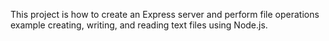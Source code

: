 This project is how to create an Express server and perform file operations example creating, writing, and reading text files using Node.js.
